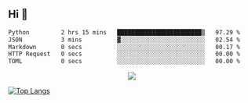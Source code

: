 ## Hi 👋

<!--START_SECTION:waka-->

```txt
Python         2 hrs 15 mins   ████████████████████████▒   97.29 %
JSON           3 mins          ▓░░░░░░░░░░░░░░░░░░░░░░░░   02.54 %
Markdown       0 secs          ░░░░░░░░░░░░░░░░░░░░░░░░░   00.17 %
HTTP Request   0 secs          ░░░░░░░░░░░░░░░░░░░░░░░░░   00.00 %
TOML           0 secs          ░░░░░░░░░░░░░░░░░░░░░░░░░   00.00 %
```

<!--END_SECTION:waka-->

<p align="center">
  <a href="https://wakatime.com/@d93f0e24-e3ad-4f8d-9b8b-385bab9124f6">
    <img src="https://wakatime.com/badge/user/d93f0e24-e3ad-4f8d-9b8b-385bab9124f6.svg" />
  </a>
</p>

[![Top Langs](https://github-readme-stats.vercel.app/api/top-langs/?username=sqlmerr&layout=donut-vertical&theme=ocean_dark)](https://github.com/anuraghazra/github-readme-stats)
